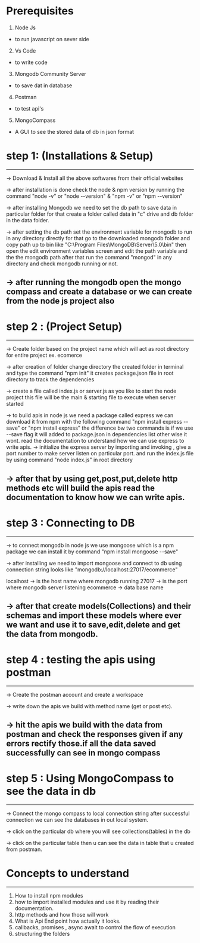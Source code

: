 # Prerequisites

1. Node Js
 - to run javascript on sever side
2. Vs Code
 - to write code
3. Mongodb Community Server
 - to save dat in database
4. Postman  
 - to test api's
5. MongoCompass 
 - A GUI to see the stored data of db in json format




 # step 1: (Installations & Setup)
--------------------------------------------------------------------------------------------
 -> Download & Install all the above softwares from their official websites

 -> after installation is done check the node & npm version by running the command "node -v" or "node --version" 
    & "npm -v" or "npm --version"

 -> after installing Mongodb  we need to set the db path to save data in particular folder for that create a folder 
    called data in "c" drive and db folder in the data folder.
 
 -> after setting the db path set the environment variable for mongodb to run in any directory directly for that go
    to the downloaded mongodb folder and copy path up to bin like "C:\Program Files\MongoDB\Server\5.0\bin" then open the 
    edit environment  variables screen  and edit the path variable and the the mongodb path after that run the command 
    "mongod" in any directory and check mongodb running or not.

 -> after running the mongodb open the mongo compass and create a database or we can create from the node js project also
----------------------------------------------------------------------------------------------



# step 2 : (Project Setup)
-----------------------------------------------------------------------------------------------
 -> Create folder based on the project name which will act as root directory for entire project ex. ecomerce

 -> after creation of folder change directory the created folder in terminal and type the command "npm init" it creates package.json
    file in root directory to track the dependencies

 -> create a file called index.js or server.js as you like to start the node project this file will be the main & starting file to execute when server started

 -> to build apis  in node js we need a package called express we can download it from npm with the following command "npm install express --save" or "npm install express"
    the difference bw two commands is if we use --save flag it will added to package.json in dependencies list other wise it wont. read the documentation to understand how we 
    can use express to write apis.
 -> initialize the express server by importing and invoking , give a port number to make server listen on particular port. and run the index.js file by using command "node index.js" in root directory

 -> after that by using get,post,put,delete http methods etc will build the apis read the documentation to know how we can write apis.
-----------------------------------------------------------------------------------------------


# step 3 : Connecting to DB 
-----------------------------------------------------------------------------------------------

-> to connect mongodb in node js we use mongoose which is a npm package we can install it by command "npm install mongoose --save"

-> after installing we need to import mongoose and connect to db using connection string looks like  "mongodb://localhost:27017/ecommerce"
   
   localhost -> is the host name where mongodb running
   27017     -> is the port where mongodb server listening
   ecommerce -> data base name

-> after that create models(Collections) and their schemas and import these models where ever we want and use it to save,edit,delete and get the data from mongodb.
------------------------------------------------------------------------------------------------

# step 4 : testing the apis using postman
------------------------------------------------------------------------------------------------
-> Create the postman account and create a workspace

-> write down the apis we build with method name (get or post etc).

-> hit the apis we build with the data from postman and check the responses given if any errors rectify those.if all the data saved successfully can see in mongo compass
-------------------------------------------------------------------------------------------------

# step 5 : Using MongoCompass to see the data in db
-------------------------------------------------------------------------------------------------
-> Connect the mongo compass to local connection string after successful connection we can see the databases in out local system.

-> click on the particular db where you will see collections(tables) in the db 

-> click on the particular table then u can see the data in table that u created from postman.


# Concepts to understand
-------------------------------------
1. How to install npm modules
2. how to import installed modules and use it by reading their documentation.
3. http methods and how those will work
4. What is Api End point how actually it looks.
5. callbacks, promises , async await to control the flow of execution
6. structuring the folders


 


